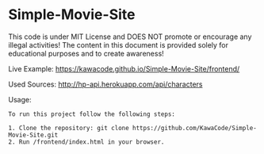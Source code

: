 # Simple-Movie-Site

This code is under MIT License and DOES NOT promote or encourage any illegal activities! The content in this document is provided solely for educational purposes and to create awareness!

Live Example:
https://kawacode.github.io/Simple-Movie-Site/frontend/

Used Sources:
http://hp-api.herokuapp.com/api/characters

Usage:
```
To run this project follow the following steps:

1. Clone the repository: git clone https://github.com/KawaCode/Simple-Movie-Site.git
2. Run /frontend/index.html in your browser.
